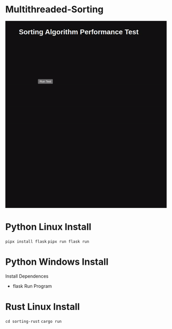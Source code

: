 # Multithreaded-Sorting
![Demo Animation](demo2.gif)

# Python Linux Install
```pipx install flask```
```pipx run flask run```

# Python Windows Install
Install Dependences
- flask
Run Program

# Rust Linux Install
```cd sorting-rust```
```cargo run```
